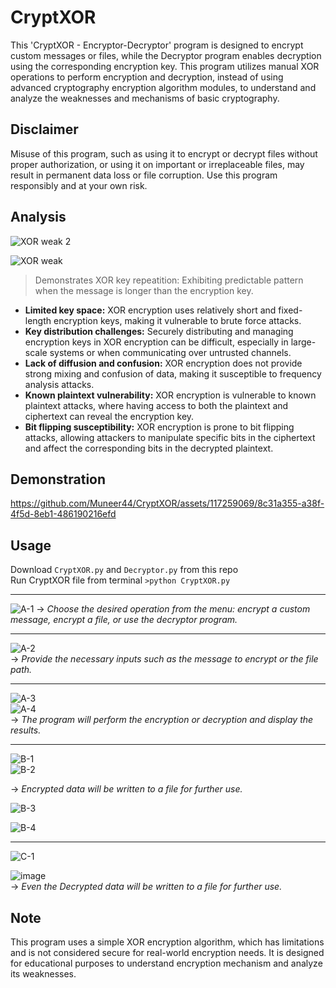 # CryptXOR 

This 'CryptXOR - Encryptor-Decryptor' program is designed to encrypt custom messages or files, while the Decryptor program enables decryption using the corresponding encryption key. This program utilizes manual XOR operations to perform encryption and decryption, instead of using advanced cryptography encryption algorithm modules, to understand and analyze the weaknesses and mechanisms of basic cryptography.   


## Disclaimer
Misuse of this program, such as using it to encrypt or decrypt files without proper authorization, or using it on important or irreplaceable files, may result in permanent data loss or file corruption. 
Use this program responsibly and at your own risk.

## Analysis
![XOR weak 2](https://github.com/Muneer44/CryptXOR/assets/117259069/e8a61725-e4c1-4bdb-a430-58a6d1b38e3a)  

![XOR weak](https://github.com/Muneer44/CryptXOR/assets/117259069/a15c8d78-51ef-4b38-89e3-e649e661bc01)
> Demonstrates XOR key repeatition: Exhibiting predictable pattern when the message is longer than the encryption key.

- **Limited key space:** XOR encryption uses relatively short and fixed-length encryption keys, making it vulnerable to brute force attacks.
- **Key distribution challenges:** Securely distributing and managing encryption keys in XOR encryption can be difficult, especially in large-scale systems or when communicating over untrusted channels.
- **Lack of diffusion and confusion:** XOR encryption does not provide strong mixing and confusion of data, making it susceptible to frequency analysis attacks.
- **Known plaintext vulnerability:** XOR encryption is vulnerable to known plaintext attacks, where having access to both the plaintext and ciphertext can reveal the encryption key.
- **Bit flipping susceptibility:** XOR encryption is prone to bit flipping attacks, allowing attackers to manipulate specific bits in the ciphertext and affect the corresponding bits in the decrypted plaintext.


## Demonstration
https://github.com/Muneer44/CryptXOR/assets/117259069/8c31a355-a38f-4f5d-8eb1-486190216efd

## Usage
Download `CryptXOR.py` and `Decryptor.py` from this repo  
Run CryptXOR file from terminal `>python CryptXOR.py`  

---    

![A-1](https://github.com/Muneer44/CryptXOR/assets/117259069/2c233e61-875f-422b-bbb3-aa9670ec0615)
-> _Choose the desired operation from the menu: encrypt a custom message, encrypt a file, or use the decryptor program._  

---  

![A-2](https://github.com/Muneer44/CryptXOR/assets/117259069/0d06dc43-0936-42b4-9833-28b7411a8a14)    
-> _Provide the necessary inputs such as the message to encrypt or the file path._    

---  

![A-3](https://github.com/Muneer44/CryptXOR/assets/117259069/352f69e0-9265-40e4-bb5d-308023984f2d)  
![A-4](https://github.com/Muneer44/CryptXOR/assets/117259069/6c98b066-5fb4-4e89-aef1-ea2dd6cb3365)  
-> _The program will perform the encryption or decryption and display the results._  

---  

![B-1](https://github.com/Muneer44/CryptXOR/assets/117259069/7695f4a3-c159-43ae-a8ab-15fee95848e5)  
![B-2](https://github.com/Muneer44/CryptXOR/assets/117259069/e26183bd-846a-45a9-a13b-de0292678822)  

-> _Encrypted data will be written to a file for further use._  

![B-3](https://github.com/Muneer44/CryptXOR/assets/117259069/2f187edc-d02a-4368-aca1-93553430b07a)  

![B-4](https://github.com/Muneer44/CryptXOR/assets/117259069/5254e898-ed4a-4916-b565-2b35d69e1ab9)  

---  

![C-1](https://github.com/Muneer44/CryptXOR/assets/117259069/7ce84b3e-aa05-45ee-b91e-0521820c40b9)  

![image](https://github.com/Muneer44/CryptXOR/assets/117259069/dc336536-9553-4719-b60b-2f89720aaa8e)  
-> _Even the Decrypted data will be written to a file for further use._  

## Note
This program uses a simple XOR encryption algorithm, which has limitations and is not considered secure for real-world encryption needs. It is designed for educational purposes to understand encryption mechanism and analyze its weaknesses.
